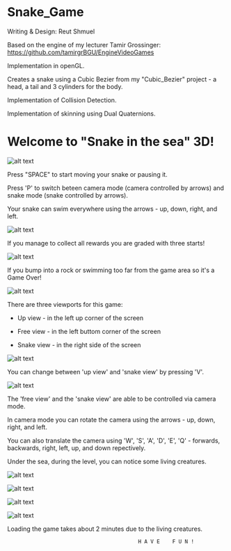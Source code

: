 # Snake_Game

Writing & Design: Reut Shmuel

Based on the engine of my lecturer Tamir Grossinger: https://github.com/tamirgrBGU/EngineVideoGames

Implementation in openGL.

Creates a snake using a Cubic Bezier from my "Cubic_Bezier" project - a head, a tail and 3 cylinders for the body.

Implementation of Collision Detection.

Implementation of skinning using Dual Quaternions.


# Welcome to "Snake in the sea" 3D!

![alt text](https://raw.githubusercontent.com/reututy/Snake_Game/master/res/textures/Menues-min/MainMenu0-min.png)

Press "SPACE" to start moving your snake or pausing it.

Press 'P' to switch beteen camera mode (camera controlled by arrows) and snake mode (snake controlled by arrows).

Your snake can swim everywhere using the arrows - up, down, right, and left.

![alt text](https://raw.githubusercontent.com/reututy/Snake_Game/master/res/textures/Menues-min/HowToPlay0-min.png)

If you manage to collect all rewards you are graded with three starts!

![alt text](https://raw.githubusercontent.com/reututy/Snake_Game/master/res/textures/Menues-min/WinStar3-min.png)

If you bump into a rock or swimming too far from the game area so it's a Game Over!

![alt text](https://raw.githubusercontent.com/reututy/Snake_Game/master/res/textures/Menues-min/GameOver-min.png)

There are three viewports for this game:

- Up view - in the left up corner of the screen

- Free view - in the left buttom corner of the screen

- Snake view - in the right side of the screen

![alt text](https://raw.githubusercontent.com/reututy/Snake_Game/master/res/textures/game/three_viewsV1.png)

You can change between 'up view' and 'snake view' by pressing 'V'.

![alt text](https://raw.githubusercontent.com/reututy/Snake_Game/master/res/textures/game/three_viewsV2.png)

The 'free view' and the 'snake view' are able to be controlled via camera mode.

In camera mode you can rotate the camera using the arrows - up, down, right, and left.

You can also translate the camera using 'W', 'S', 'A', 'D', 'E', 'Q' - forwards, backwards, right, left, up, and down repectively.

Under the sea, during the level, you can notice some living creatures.

![alt text](https://raw.githubusercontent.com/reututy/Snake_Game/master/res/textures/game/sea_horse_pic.png)

![alt text](https://raw.githubusercontent.com/reututy/Snake_Game/master/res/textures/game/walrus_pic.png)

![alt text](https://raw.githubusercontent.com/reututy/Snake_Game/master/res/textures/game/corals_pic.png)

![alt text](https://raw.githubusercontent.com/reututy/Snake_Game/master/res/textures/game/coral1_pic.png)

Loading the game takes about 2 minutes due to the living creatures.

                                              H A V E    F U N !
